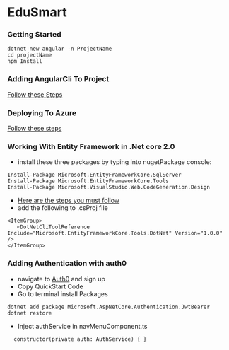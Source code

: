 # EduSmart

### Getting Started 

```
dotnet new angular -n ProjectName
cd projectName
npm Install
```

### Adding AngularCli To Project

[ Follow these Steps](https://www.codeproject.com/Tips/1208529/Angular-CLI-and-ASP-NET-Core-Angular-Template)

### Deploying To Azure

[Follow these steps](http://www.c-sharpcorner.com/article/build-angular-app-with-net-core-2-0-templatevs-2017-deploy-on-azure-step/)


### Working With Entity Framework in  .Net core 2.0


* install these three packages by typing into nugetPackage console:

```
Install-Package Microsoft.EntityFrameworkCore.SqlServer
Install-Package Microsoft.EntityFrameworkCore.Tools
Install-Package Microsoft.VisualStudio.Web.CodeGeneration.Design
```

* [Here are the steps you must follow](https://docs.microsoft.com/en-us/ef/core/get-started/aspnetcore/existing-db)
* add the following to .csProj file
```
<ItemGroup>
   <DotNetCliToolReference Include="Microsoft.EntityFrameworkCore.Tools.DotNet" Version="1.0.0" />
</ItemGroup>

```

### Adding Authentication with  auth0

* navigate to [Auth0](https://auth0.com/) and sign up
*  Copy QuickStart Code
*  Go to terminal install Packages 
```
dotnet add package Microsoft.AspNetCore.Authentication.JwtBearer
dotnet restore

```
* Inject authService in navMenuComponent.ts
```
  constructor(private auth: AuthService) { }
  ```
